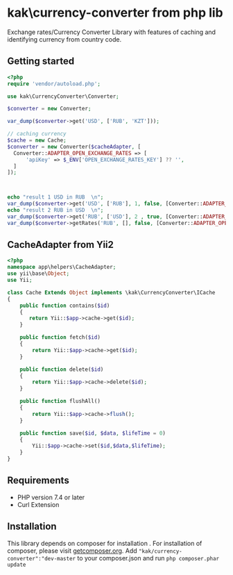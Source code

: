 kak\currency-converter from php lib
======================

Exchange rates/Currency Converter Library with features of caching and identifying currency from country code.

## Getting started
```php
<?php
require 'vendor/autoload.php';

use kak\CurrencyConverter\Converter;

$converter = new Converter;

var_dump($converter->get('USD', ['RUB', 'KZT']));

// caching currency
$cache = new Cache;
$converter = new Converter($cacheAdapter, [
  Converter::ADAPTER_OPEN_EXCHANGE_RATES => [
      'apiKey' => $_ENV['OPEN_EXCHANGE_RATES_KEY'] ?? '',
  ]
]);



echo "result 1 USD in RUB  \n";
var_dump($converter->get('USD', ['RUB'], 1, false, [Converter::ADAPTER_OPEN_EXCHANGE_RATES ]));
echo "result 2 RUB in USD  \n";
var_dump($converter->get('RUB', ['USD'], 2 , true, [Converter::ADAPTER_OPEN_EXCHANGE_RATES]));
var_dump($converter->getRates('RUB', [], false, [Converter::ADAPTER_OPEN_EXCHANGE_RATES]));

```

## CacheAdapter from Yii2
```php
<?php
namespace app\helpers\CacheAdapter;
use yii\base\Object;
use Yii;

class Cache Extends Object implements \kak\CurrencyConverter\ICache
{
    public function contains($id)
    {
       return Yii::$app->cache->get($id);
    }

    public function fetch($id)
    {
        return Yii::$app->cache->get($id);
    }

    public function delete($id)
    {
        return Yii::$app->cache->delete($id);
    }

    public function flushAll()
    {
        return Yii::$app->cache->flush();
    }

    public function save($id, $data, $lifeTime = 0)
    {
        Yii::$app->cache->set($id,$data,$lifeTime);
    }
} 
```

## Requirements
* PHP version 7.4 or later
* Curl Extension

## Installation
This library depends on composer for installation . For installation of composer, please visit [getcomposer.org](//getcomposer.org).
Add `"kak/currency-converter":"dev-master` to your composer.json and run `php composer.phar update`